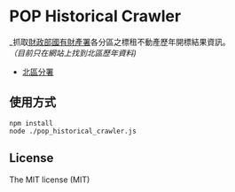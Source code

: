 # POP Historical Crawler

_抓取[財政部國有財產署](http://www.fnp.gov.tw)各分區之標租不動產歷年開標結果資訊。  
_（目前只在網站上找到北區歷年資料)_

- [北區分署](http://www.fnpn.gov.tw/ct/CFT.php?page=CFTMain2&area=N000)

## 使用方式

```shell
npm install
node ./pop_historical_crawler.js
```

## License

The MIT license (MIT)
